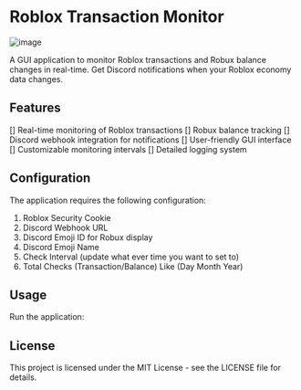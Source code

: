 # Roblox Transaction Monitor
![image](https://github.com/user-attachments/assets/16669dc8-7a44-4c9d-8f60-48a9d46cdb08)

A GUI application to monitor Roblox transactions and Robux balance changes in real-time. Get Discord notifications when your Roblox economy data changes.

## Features

[] Real-time monitoring of Roblox transactions
[] Robux balance tracking
[] Discord webhook integration for notifications
[] User-friendly GUI interface
[] Customizable monitoring intervals
[] Detailed logging system

## Configuration

The application requires the following configuration:

1. Roblox Security Cookie
2. Discord Webhook URL
3. Discord Emoji ID for Robux display
4. Discord Emoji Name
5. Check Interval (update what ever time you want to set to)
6. Total Checks (Transaction/Balance) Like (Day Month Year)

## Usage

Run the application:

## License

This project is licensed under the MIT License - see the LICENSE file for details.
